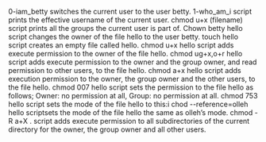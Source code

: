 0-iam_betty switches the current user to the user betty.
1-who_am_i script prints the effective username of the current user.
chmod u+x (filename) script prints all the groups the current user is part of.
Chown betty hello script changes the owner of the file hello to the user betty.
touch hello script creates an empty file called hello.
chmod u+x hello script adds execute permission to the owner of the file hello.
chmod ug+x,o+r hello script adds execute permission to the owner and the group owner, and read permission to other users, to the file hello.
chmod a+x hello script adds execution permission to the owner, the group owner and the other users, to the file hello.
chmod 007 hello script sets the permission to the file hello as follows; Owner: no permission at all, Group: no permission at all.
chmod 753 hello script sets the mode of the file hello to this:i
chod --reference=olleh hello scriptsets the mode of the file hello the same as olleh’s mode.
chmod -R a+X . script adds execute permission to all subdirectories of the current directory for the owner, the group owner and all other users.
